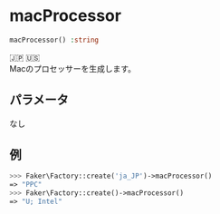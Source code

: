 # macProcessor
```php
macProcessor() :string
```
:jp: :us:  
Macのプロセッサーを生成します。

## パラメータ
なし

## 例
```php
>>> Faker\Factory::create('ja_JP')->macProcessor()
=> "PPC"
>>> Faker\Factory::create()->macProcessor()
=> "U; Intel"
```
